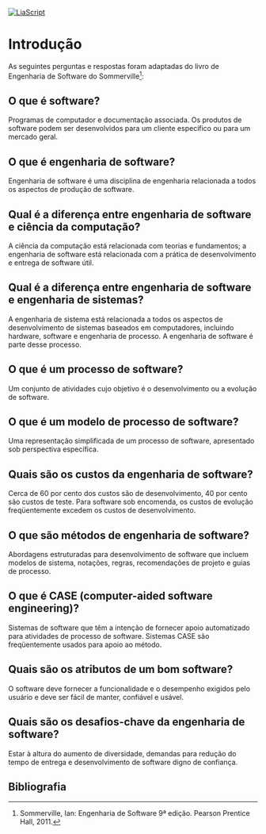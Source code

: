 [![LiaScript](https://raw.githubusercontent.com/LiaScript/LiaScript/master/badges/course.svg)](https://liascript.github.io/course/?https://raw.githubusercontent.com/CTISM-Prof-Henry/softwareEngineering/main/capitulos/INTRODUCAO.md)

# Introdução

As seguintes perguntas e respostas foram adaptadas do livro de Engenharia de Software do Sommerville[^1]:

## O que é software?

Programas de computador e documentação associada. Os produtos de software podem ser desenvolvidos para um cliente
específico ou para um mercado geral.

## O que é engenharia de software?

Engenharia de software é uma disciplina de engenharia relacionada a todos os aspectos de produção de software.

## Qual é a diferença entre engenharia de software e ciência da computação?

A ciência da computação está relacionada com teorias e fundamentos; a engenharia de software está relacionada com a
prática de desenvolvimento e entrega de software útil.

## Qual é a diferença entre engenharia de software e engenharia de sistemas?

A engenharia de sistema está relacionada a todos os aspectos de desenvolvimento de sistemas baseados em computadores,
incluindo hardware, software e engenharia de processo. A engenharia de software é parte desse processo.

## O que é um processo de software?

Um conjunto de atividades cujo objetivo é o desenvolvimento ou a evolução de software.

## O que é um modelo de processo de software?

Uma representação simplificada de um processo de software, apresentado sob perspectiva específica.

## Quais são os custos da engenharia de software?

Cerca de 60 por cento dos custos são de desenvolvimento, 40 por cento são custos de teste. Para software sob encomenda,
os custos de evolução freqüentemente excedem os custos de desenvolvimento.

## O que são métodos de engenharia de software?

Abordagens estruturadas para desenvolvimento de software que incluem modelos de sistema, notações, regras, recomendações
de projeto e guias de processo.

## O que é CASE (computer-aided software engineering)?

Sistemas de software que têm a intenção de fornecer apoio automatizado para atividades de processo de software. Sistemas
CASE são freqüentemente usados para apoio ao método.

## Quais são os atributos de um bom software?

O software deve fornecer a funcionalidade e o desempenho exigidos pelo usuário e deve ser fácil de manter, confiável e
usável.

## Quais são os desafios-chave da engenharia de software?

Estar à altura do aumento de diversidade, demandas para redução do tempo de entrega e desenvolvimento de software digno
de confiança.

## Bibliografia

[^1]: Sommerville, Ian: Engenharia de Software 9ª edição. Pearson Prentice Hall, 2011.